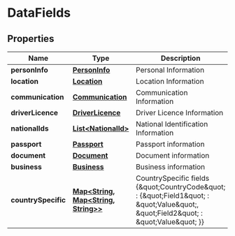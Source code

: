 
# DataFields

## Properties
Name | Type | Description | Notes
------------ | ------------- | ------------- | -------------
**personInfo** | [**PersonInfo**](PersonInfo.md) | Personal Information |  [optional]
**location** | [**Location**](Location.md) | Location Information |  [optional]
**communication** | [**Communication**](Communication.md) | Communication Information |  [optional]
**driverLicence** | [**DriverLicence**](DriverLicence.md) | Driver Licence Information |  [optional]
**nationalIds** | [**List&lt;NationalId&gt;**](NationalId.md) | National Identification Information |  [optional]
**passport** | [**Passport**](Passport.md) | Passport information |  [optional]
**document** | [**Document**](Document.md) | Document information |  [optional]
**business** | [**Business**](Business.md) | Business information |  [optional]
**countrySpecific** | [**Map&lt;String, Map&lt;String, String&gt;&gt;**](Map.md) | CountrySpecific fields  {\&quot;CountryCode\&quot; : {\&quot;Field1\&quot; : \&quot;Value\&quot;,  \&quot;Field2\&quot; : \&quot;Value\&quot;  }} |  [optional]



